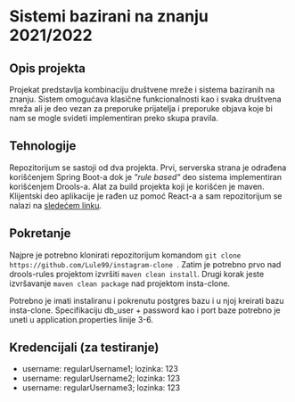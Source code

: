 # Sistemi bazirani na znanju 2021/2022

## Opis projekta

Projekat predstavlja kombinaciju društvene mreže i sistema baziranih na znanju. Sistem omogućava klasične funkcionalnosti kao i svaka društvena mreža ali je deo vezan za preporuke prijatelja i preporuke objava koje bi nam se mogle svideti implementiran preko skupa pravila.

## Tehnologije

Repozitorijum se sastoji od dva projekta. 
Prvi, serverska strana je odrađena korišćenjem Spring Boot-a dok je _"rule based"_ deo sistema implementiran korišćenjem Drools-a. 
Alat za build projekta koji je korišćen je maven. 
Klijentski deo aplikacije je rađen uz pomoć React-a a sam repozitorijum se nalazi na [sledećem linku](https://github.com/blagojevic-nj/insta-clone-front).

## Pokretanje

Najpre je potrebno klonirati repozitorijum komandom ```git clone https://github.com/Lule99/instagram-clone ```.
Zatim je potrebno prvo nad drools-rules projektom izvršiti ```maven clean install```.
Drugi korak jeste izvršavanje ```maven clean package``` nad projektom insta-clone.

Potrebno je imati instaliranu i pokrenutu postgres bazu i u njoj kreirati bazu insta-clone. Specifikaciju db_user + password kao i port baze potrebno je uneti u application.properties linije 3-6.

## Kredencijali (za testiranje)
 * username: regularUsername1; lozinka: 123
 * username: regularUsername2; lozinka: 123
 * username: regularUsername3; lozinka: 123
